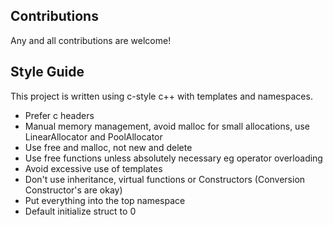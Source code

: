 ## Contributions

Any and all contributions are welcome! 

## Style Guide

This project is written using c-style c++ with templates and namespaces.

- Prefer c headers
- Manual memory management, avoid malloc for small allocations, use LinearAllocator and PoolAllocator
- Use free and malloc, not new and delete
- Use free functions unless absolutely necessary eg operator overloading
- Avoid excessive use of templates
- Don't use inheritance, virtual functions or Constructors (Conversion Constructor's are okay)
- Put everything into the top namespace
- Default initialize struct to 0


